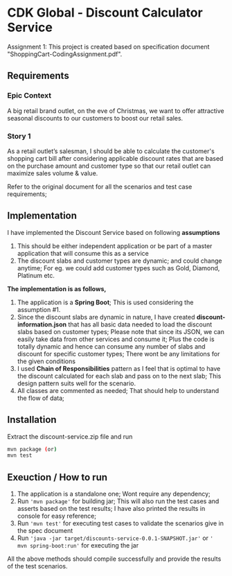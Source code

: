 # CDK Global - Discount Calculator Service

Assignment 1: This project is created based on specification document "ShoppingCart-CodingAssignment.pdf".

## Requirements

### Epic Context

A big retail brand outlet, on the eve of Christmas, we want to offer attractive seasonal discounts to our
customers to boost our retail sales.

### Story 1

As a retail outlet’s salesman, I should be able to calculate the customer's shopping cart bill after considering
applicable discount rates that are based on the purchase amount and customer type so that our retail outlet
can maximize sales volume & value.

Refer to the original document for all the scenarios and test case requirements;

## Implementation

I have implemented the Discount Service based on following **assumptions**

1. This should be either independent application or be part of a master application that will consume this as a service
2. The discount slabs and customer types are dynamic; and could change anytime; For eg. we could add customer types such as Gold, Diamond, Platinum etc.

**The implementation is as follows,**

1. The application is a **Spring Boot**; This is used considering the assumption #1.
2. Since the discount slabs are dynamic in nature, I have created **discount-information.json** that has all basic data needed to load the discount slabs based on customer types; Please note that since its JSON, we can easily take data from other services and consume it; Plus the code is totally dynamic and hence can consume any number of slabs and discount for specific customer types; There wont be any limitations for the given conditions
3. I used **Chain of Responsibilities** pattern as I feel that is optimal to have the discount calculated for each slab and pass on to the next slab; This design pattern suits well for the scenario.
4. All classes are commented as needed; That should help to understand the flow of data;

## Installation

Extract the discount-service.zip file and run

```sh
mvn package (or)
mvn test
```

## Exeuction / How to run

1. The application is a standalone one; Wont require any dependency;
2. Run `'mvn package'` for building jar; This will also run the test cases and asserts based on the test results; I have also printed the results in console for easy reference;
3. Run `'mvn test'` for executing test cases to validate the scenarios give in the spec document
4. Run `'java -jar target/discounts-service-0.0.1-SNAPSHOT.jar'` or `' mvn spring-boot:run'` for executing the jar

All the above methods should compile successfully and provide the results of the test scenarios.
